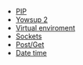 <!-- TITLE: Python -->
<!-- SUBTITLE: A quick summary of Python -->

* [PIP](/python/pip)
* [Yowsup 2](/python/yowsup-2)
* [Virtual enviroment](/python/venv)
* [Sockets](/python/sockets)
* [Post/Get](/python/postget)
* [Date time](/python/datetime)